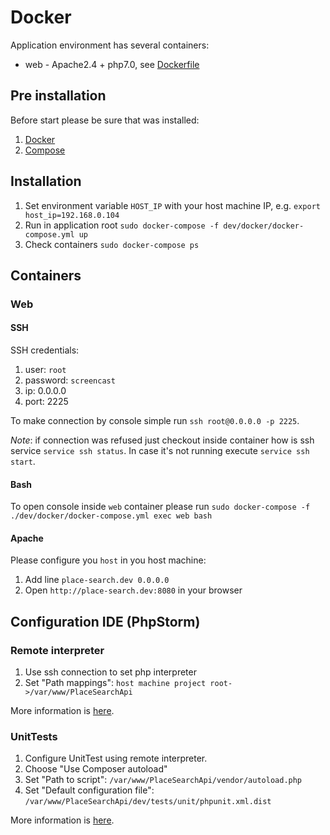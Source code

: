 Docker
======

Application environment has several containers:

* web - Apache2.4 + php7.0, see [Dockerfile](app/Dockerfile)

Pre installation
----------------
Before start please be sure that was installed:

1. [Docker](https://docs.docker.com/engine/installation/)
2. [Compose](https://docs.docker.com/compose/install/)

Installation
------------
1. Set environment variable `HOST_IP` with your host machine IP, e.g. `export host_ip=192.168.0.104`
2. Run in application root `sudo docker-compose -f dev/docker/docker-compose.yml up`
3. Check containers `sudo docker-compose ps`

Containers
----------

### Web

#### SSH
SSH credentials:

1. user: `root`
2. password: `screencast`
3. ip: 0.0.0.0
4. port: 2225

To make connection by console simple run `ssh root@0.0.0.0 -p 2225`.

_Note_: if connection was refused just checkout inside container how is ssh service `service ssh status`.
In case it's not running execute `service ssh start`.

#### Bash
To open console inside `web` container please run  `sudo docker-compose -f ./dev/docker/docker-compose.yml exec web bash`

#### Apache
Please configure you `host` in you host machine:

1. Add line `place-search.dev 0.0.0.0`
2. Open `http://place-search.dev:8080` in your browser

Configuration IDE (PhpStorm)
---------------------------- 
### Remote interpreter
1. Use ssh connection to set php interpreter
2. Set "Path mappings": `host machine project root->/var/www/PlaceSearchApi`

More information is [here](https://confluence.jetbrains.com/display/PhpStorm/Working+with+Remote+PHP+Interpreters+in+PhpStorm).

### UnitTests
1. Configure UnitTest using remote interpreter. 
2. Choose "Use Composer autoload"
3. Set "Path to script": `/var/www/PlaceSearchApi/vendor/autoload.php`
4. Set "Default configuration file": `/var/www/PlaceSearchApi/dev/tests/unit/phpunit.xml.dist`

More information is [here](https://confluence.jetbrains.com/display/PhpStorm/Running+PHPUnit+tests+over+SSH+on+a+remote+server+with+PhpStorm).
